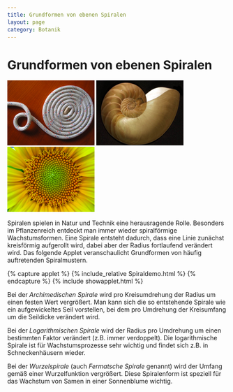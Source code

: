 ```yaml
---
title: Grundformen von ebenen Spiralen
layout: page
category: Botanik
---
```

# Grundformen von ebenen Spiralen
![](images/BotanikB1/tau3X.png)
![](images/BotanikB1/nautilusX.png)
![](images/BotanikB1/sf3X.png)

Spiralen spielen in Natur und Technik eine herausragende Rolle.
Besonders im Pflanzenreich entdeckt man immer wieder spiralförmige
Wachstumsformen. Eine Spirale entsteht dadurch, dass eine Linie zunächst kreisförmig aufgerollt wird,
dabei aber der Radius fortlaufend verändert wird. Das folgende Applet veranschaulicht Grundformen von häufig auftretenden
Spiralmustern.

{% capture applet %} {% include_relative Spiraldemo.html %} {% endcapture %}
{% include showapplet.html %}

Bei der <em>Archimedischen Spirale</em> wird pro Kreisumdrehung der Radius um einen festen Wert vergrößert.
Man kann sich die so entstehende Spirale wie ein aufgewickeltes Seil vorstellen, bei dem pro Umdrehung der
Kreisumfang um die Seildicke verändert wird.
<p></p>
Bei der <em>Logarithmischen Spirale</em> wird der Radius pro Umdrehung um einen bestimmten Faktor verändert (z.B. immer verdoppelt).
Die logarithmische Spirale ist für Wachstumsprozesse sehr wichtig und findet sich z.B. in Schneckenhäusern wieder.
<p></p>
Bei der <em>Wurzelspirale</em> (auch <em>Fermatsche Spirale</em> genannt) wird der Umfang gemäß einer Wurzelfunktion vergrößert.
Diese Spiralenform ist speziell für das Wachstum von Samen in einer Sonnenblume wichtig.
